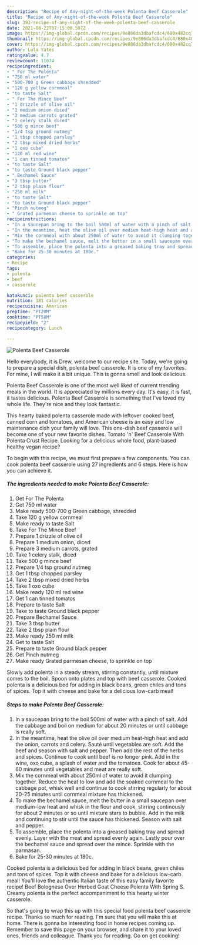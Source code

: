 ```yaml
---
description: "Recipe of Any-night-of-the-week Polenta Beef Casserole"
title: "Recipe of Any-night-of-the-week Polenta Beef Casserole"
slug: 393-recipe-of-any-night-of-the-week-polenta-beef-casserole
date: 2021-08-22T07:15:00.507Z
image: https://img-global.cpcdn.com/recipes/9e806da3dbafcdc4/680x482cq70/polenta-beef-casserole-recipe-main-photo.jpg
thumbnail: https://img-global.cpcdn.com/recipes/9e806da3dbafcdc4/680x482cq70/polenta-beef-casserole-recipe-main-photo.jpg
cover: https://img-global.cpcdn.com/recipes/9e806da3dbafcdc4/680x482cq70/polenta-beef-casserole-recipe-main-photo.jpg
author: Lula Yates
ratingvalue: 4.7
reviewcount: 11074
recipeingredient:
- " For The Polenta"
- "750 ml water"
- "500-700 g Green cabbage shredded"
- "120 g yellow cornmeal"
- "to taste Salt"
- " For The Mince Beef"
- "1 drizzle of olive oil"
- "1 medium onion diced"
- "3 medium carrots grated"
- "1 celery stalk diced"
- "500 g mince beef"
- "1/4 tsp ground nutmeg"
- "1 tbsp chopped parsley"
- "2 tbsp mixed dried herbs"
- "1 oxo cube"
- "120 ml red wine"
- "1 can tinned tomatos"
- "to taste Salt"
- "to taste Ground black pepper"
- " Bechamel Sauce"
- "3 tbsp butter"
- "2 tbsp plain flour"
- "250 ml milk"
- "to taste Salt"
- "to taste Ground black pepper"
- "Pinch nutmeg"
- " Grated parmesan cheese to sprinkle on top"
recipeinstructions:
- "In a saucepan bring to the boil 500ml of water with a pinch of salt. Add the cabbage and boil on medium for about 20 minutes or until cabbage is really soft."
- "In the meantime, heat the olive oil over medium heat-high heat and add the onion, carrots and celery. Sauté until vegetables are soft. Add the beef and season with salt and pepper. Then add the rest of the herbs and spices. Continue to cook until beef is no longer pink. Add in the wine, oxo cube, a splash of water and the tomatoes. Cook for about 45-60 minutes until vegetables and meat are really soft."
- "Mix the cornmeal with about 250ml of water to avoid it clumping together. Reduce the heat to low and add the soaked cornmeal to the cabbage pot, whisk well and continue to cook stirring regularly for about 20-25 minutes until cornmeal mixture has thickened."
- "To make the bechamel sauce, melt the butter in a small saucepan over medium-low heat and whisk in the flour and cook, stirring continously for about 2 minutes or so until mixture stars to bubble. Add in the milk and continuing to stir until the sauce has thickened. Season with salt and pepper."
- "To assemble, place the polenta into a greased baking tray and spread evenly. Layer with the meat and spread evenly again. Lastly pour over the bechamel sauce and spread over the mince. Sprinkle with the parmasan."
- "Bake for 25-30 minutes at 180c."
categories:
- Recipe
tags:
- polenta
- beef
- casserole

katakunci: polenta beef casserole 
nutrition: 181 calories
recipecuisine: American
preptime: "PT20M"
cooktime: "PT58M"
recipeyield: "2"
recipecategory: Lunch

---
```



![Polenta Beef Casserole](https://img-global.cpcdn.com/recipes/9e806da3dbafcdc4/680x482cq70/polenta-beef-casserole-recipe-main-photo.jpg)

Hello everybody, it is Drew, welcome to our recipe site. Today, we're going to prepare a special dish, polenta beef casserole. It is one of my favorites. For mine, I will make it a bit unique. This is gonna smell and look delicious.

Polenta Beef Casserole is one of the most well liked of current trending meals in the world. It is appreciated by millions every day. It's easy, it is fast, it tastes delicious. Polenta Beef Casserole is something that I've loved my whole life. They're nice and they look fantastic.

This hearty baked polenta casserole made with leftover cooked beef, canned corn and tomatoes, and American cheese is an easy and low maintenance dish your family will love. This one-dish beef casserole will become one of your new favorite dishes. Tomato &#39;n&#39; Beef Casserole With Polenta Crust Recipe. Looking for a delicious whole food, plant-based healthy vegan recipe?


To begin with this recipe, we must first prepare a few components. You can cook polenta beef casserole using 27 ingredients and 6 steps. Here is how you can achieve it.

<!--inarticleads1-->

##### The ingredients needed to make Polenta Beef Casserole:

1. Get  For The Polenta
1. Get 750 ml water
1. Make ready 500-700 g Green cabbage, shredded
1. Take 120 g yellow cornmeal
1. Make ready to taste Salt
1. Take  For The Mince Beef
1. Prepare 1 drizzle of olive oil
1. Prepare 1 medium onion, diced
1. Prepare 3 medium carrots, grated
1. Take 1 celery stalk, diced
1. Take 500 g mince beef
1. Prepare 1/4 tsp ground nutmeg
1. Get 1 tbsp chopped parsley
1. Take 2 tbsp mixed dried herbs
1. Take 1 oxo cube
1. Make ready 120 ml red wine
1. Get 1 can tinned tomatos
1. Prepare to taste Salt
1. Take to taste Ground black pepper
1. Prepare  Bechamel Sauce
1. Take 3 tbsp butter
1. Take 2 tbsp plain flour
1. Make ready 250 ml milk
1. Get to taste Salt
1. Prepare to taste Ground black pepper
1. Get Pinch nutmeg
1. Make ready  Grated parmesan cheese, to sprinkle on top


Slowly add polenta in a steady stream, stirring constantly, until mixture comes to the boil. Spoon onto plates and top with beef casserole. Cooked polenta is a delicious bed for adding in black beans, green chiles and tons of spices. Top it with cheese and bake for a delicious low-carb meal! 

<!--inarticleads2-->

##### Steps to make Polenta Beef Casserole:

1. In a saucepan bring to the boil 500ml of water with a pinch of salt. Add the cabbage and boil on medium for about 20 minutes or until cabbage is really soft.
1. In the meantime, heat the olive oil over medium heat-high heat and add the onion, carrots and celery. Sauté until vegetables are soft. Add the beef and season with salt and pepper. Then add the rest of the herbs and spices. Continue to cook until beef is no longer pink. Add in the wine, oxo cube, a splash of water and the tomatoes. Cook for about 45-60 minutes until vegetables and meat are really soft.
1. Mix the cornmeal with about 250ml of water to avoid it clumping together. Reduce the heat to low and add the soaked cornmeal to the cabbage pot, whisk well and continue to cook stirring regularly for about 20-25 minutes until cornmeal mixture has thickened.
1. To make the bechamel sauce, melt the butter in a small saucepan over medium-low heat and whisk in the flour and cook, stirring continously for about 2 minutes or so until mixture stars to bubble. Add in the milk and continuing to stir until the sauce has thickened. Season with salt and pepper.
1. To assemble, place the polenta into a greased baking tray and spread evenly. Layer with the meat and spread evenly again. Lastly pour over the bechamel sauce and spread over the mince. Sprinkle with the parmasan.
1. Bake for 25-30 minutes at 180c.


Cooked polenta is a delicious bed for adding in black beans, green chiles and tons of spices. Top it with cheese and bake for a delicious low-carb meal! You&#39;ll love the authentic Italian taste of this easy family favorite recipe! Beef Bolognese Over Herbed Goat Cheese Polenta With Spring S. Creamy polenta is the perfect accompaniment to this hearty winter casserole. 

So that's going to wrap this up with this special food polenta beef casserole recipe. Thanks so much for reading. I'm sure that you will make this at home. There is gonna be interesting food in home recipes coming up. Remember to save this page on your browser, and share it to your loved ones, friends and colleague. Thank you for reading. Go on get cooking!
